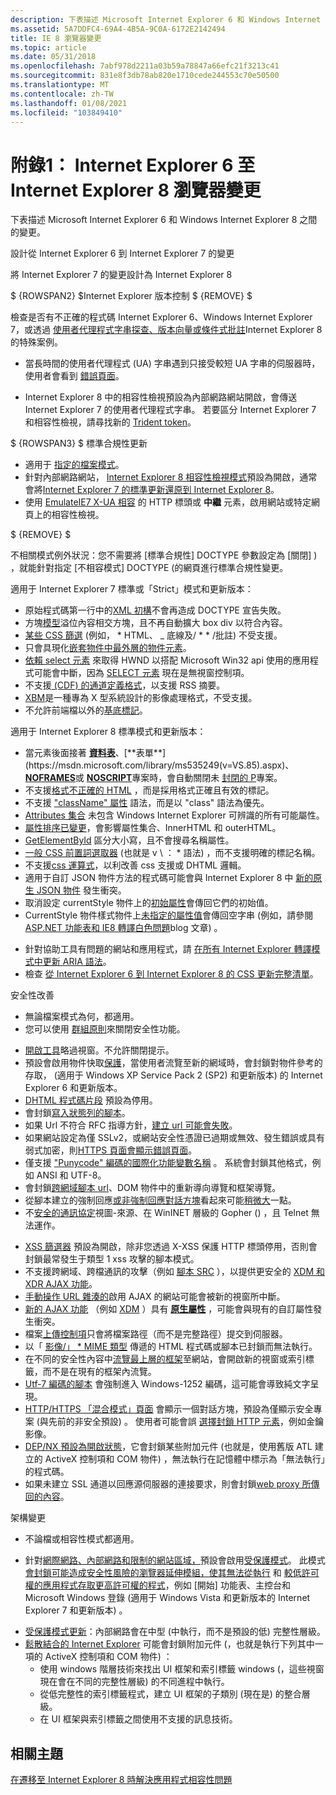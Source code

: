 ```yaml
---
description: 下表描述 Microsoft Internet Explorer 6 和 Windows Internet Explorer 8 之間的變更。
ms.assetid: 5A7DDFC4-69A4-4B5A-9C0A-6172E2142494
title: IE 8 瀏覽器變更
ms.topic: article
ms.date: 05/31/2018
ms.openlocfilehash: 7abf978d2211a03b59a78847a66efc21f3213c41
ms.sourcegitcommit: 831e8f3db78ab820e1710cede244553c70e50500
ms.translationtype: MT
ms.contentlocale: zh-TW
ms.lasthandoff: 01/08/2021
ms.locfileid: "103849410"
---
```

# <a name="appendix-1-internet-explorer-6-to-internet-explorer-8-browser-changes"></a>附錄1： Internet Explorer 6 至 Internet Explorer 8 瀏覽器變更

下表描述 Microsoft Internet Explorer 6 和 Windows Internet Explorer 8 之間的變更。



設計從 Internet Explorer 6 到 Internet Explorer 7 的變更

將 Internet Explorer 7 的變更設計為 Internet Explorer 8

$ {ROWSPAN2} $Internet Explorer 版本控制 $ {REMOVE} $  

檢查是否有不正確的程式碼 Internet Explorer 6、Windows Internet Explorer 7，或透過 [使用者代理程式字串探查、版本向量或條件式批註](/previous-versions/windows/internet-explorer/ie-developer/compatibility/ms537503(v=vs.85))Internet Explorer 8 的特殊案例。

-   當長時間的使用者代理程式 (UA) 字串遇到只接受較短 UA 字串的伺服器時，使用者會看到 [錯誤頁面](https://www.enhanceie.com/ua.aspx)。

<!-- -->

-   Internet Explorer 8 中的相容性檢視預設為內部網路網站開啟，會傳送 Internet Explorer 7 的使用者代理程式字串。 若要區分 Internet Explorer 7 和相容性檢視，請尋找新的 [Trident token](/archive/blogs/ie/)。

$ {ROWSPAN3} $ 標準合規性更新

-   適用于 [指定的檔案模式](/previous-versions/windows/internet-explorer/ie-developer/compatibility/cc288325(v=vs.85))。
-   針對內部網路網站， [Internet Explorer 8 相容性檢視模式](/archive/blogs/ie/)預設為開啟，通常會將[Internet Explorer 7 的標準更新還原到 Internet Explorer 8](/archive/blogs/ie/site-compatibility-and-ie8)。
-   使用 [EmulateIE7 X-UA 相容](https://msdn.microsoft.com/library/Cc843977(v=VS.85).aspx) 的 HTTP 標頭或 **中繼** 元素，啟用網站或特定網頁上的相容性檢視。

$ {REMOVE} $  

不相關模式例外狀況：您不需要將 [標準合規性] DOCTYPE 參數設定為 [關閉] ) ，就能針對指定 [不相容模式] DOCTYPE (的網頁進行標準合規性變更。

適用于 Internet Explorer 7 標準或「Strict」模式和更新版本：

-   原始程式碼第一行中的[XML 初構](/previous-versions/windows/internet-explorer/ie-developer/)不會再造成 DOCTYPE 宣告失敗。
-   方塊[模型](/previous-versions/windows/internet-explorer/ie-developer/)溢位內容相交方塊，且不再自動擴大 box div 以符合內容。
-   [某些 CSS 篩選](/previous-versions/windows/internet-explorer/ie-developer/) (例如， \* HTML、 \_ 底線及/ \* \* /批註) 不受支援。
-   只會具現化[嵌套物件中最外層的物件元素](/previous-versions/windows/internet-explorer/ie-developer/)。
-   [依賴 select 元素](/previous-versions/windows/internet-explorer/ie-developer/) 來取得 HWND 以搭配 Microsoft Win32 api 使用的應用程式可能會中斷，因為 [SELECT 元素](/archive/blogs/ie/) 現在是無視窗控制項。
-   不支援[ (CDF) 的通道定義格式](/previous-versions/aa740486(v=msdn.10))，以支援 RSS 摘要。
-   [XBM](/previous-versions/aa740486(v=msdn.10))是一種專為 X 型系統設計的影像處理格式，不受支援。
-   不允許前端檔以外的[基底標記](/previous-versions/aa740486(v=msdn.10))。

適用于 Internet Explorer 8 標準模式和更新版本：

-   當元素後面接著 [**資料表**](https://msdn.microsoft.com/library/ms535901(v=VS.85).aspx)、[**表單**](https://msdn.microsoft.com/library/ms535249(v=VS.85).aspx)、 [**NOFRAMES**](https://msdn.microsoft.com/library/ms535857(v=VS.85).aspx)或 [**NOSCRIPT**](https://msdn.microsoft.com/library/ms535858(v=VS.85).aspx)專案時，會自動關閉未 [封閉的 P](https://msdn.microsoft.com/library/Cc843977(v=VS.85).aspx)專案。
-   不支援[格式不正確的 HTML](/archive/blogs/ie/site-compatibility-and-ie8) ，而是採用格式正確且有效的標記。
-   不支援 ["className" 屬性](/archive/blogs/ie/site-compatibility-and-ie8) 語法，而是以 "class" 語法為優先。
-   [Attributes 集合](/archive/blogs/ie/site-compatibility-and-ie8) 未包含 Windows Internet Explorer 可辨識的所有可能屬性。
-   [屬性排序已變更](/archive/blogs/ie/site-compatibility-and-ie8)，會影響屬性集合、InnerHTML 和 outerHTML。
-   [GetElementById](/archive/blogs/ie/site-compatibility-and-ie8) 區分大小寫，且不會搜尋名稱屬性。
-   [一般 CSS 前置詞選取器](/archive/blogs/ie/site-compatibility-and-ie8) (也就是 v \\ ： \* 語法) ，而不支援明確的標記名稱。
-   不支援[css 運算式](/archive/blogs/ie/site-compatibility-and-ie8)，以利改善 css 支援或 DHTML 邏輯。
-   適用于自訂 JSON 物件方法的程式碼可能會與 Internet Explorer 8 中 [新的原生 JSON 物件](/archive/blogs/ie/site-compatibility-and-ie8) 發生衝突。
-   取消設定 currentStyle 物件上的[初始屬性](/archive/blogs/ie/site-compatibility-and-ie8)會傳回它們的初始值。
-   CurrentStyle 物件樣式物件上[未指定的屬性值](/archive/blogs/ie/site-compatibility-and-ie8)會傳回空字串 (例如，請參閱[ASP.NET 功能表和 IE8 轉譯白色問題](/archive/blogs/giorgio/)blog 文章) 。

<!-- -->

-   針對協助工具有問題的網站和應用程式，請 [在所有 Internet Explorer 轉譯模式中更新 ARIA 語法](/archive/blogs/ie/)。
-   檢查 [從 Internet Explorer 6 到 Internet Explorer 8 的 CSS 更新完整清單](https://msdn.microsoft.com/library/Cc843977(v=VS.85).aspx)。

安全性改善

-   無論檔案模式為何，都適用。
-   您可以使用 [群組原則](https://www.microsoft.com/p/group-policy/9wzdncrfjtm4?activetab=pivot:overviewtab)來關閉安全性功能。

<!-- -->

-   [開啟工具](/previous-versions/aa740486(v=msdn.10))略過視窗。不允許關閉提示。
-   預設會啟用物件快取[保護](/previous-versions/windows/internet-explorer/ie-developer/)，當使用者流覽至新的網域時，會封鎖對物件參考的存取， (適用于 Windows XP Service Pack 2 (SP2) 和更新版本) 的 Internet Explorer 6 和更新版本。
-   [DHTML 程式碼片段](/previous-versions/windows/internet-explorer/ie-developer/) 預設為停用。
-   會封鎖[寫入狀態列的腳本](/previous-versions/windows/internet-explorer/ie-developer/)。
-   如果 Url 不符合 RFC 指導方針，[建立 url 可能會失敗](/previous-versions/windows/internet-explorer/ie-developer/)。
-   如果網站設定為僅 SSLv2，或網站安全性憑證已過期或無效、發生錯誤或具有弱式加密，則[HTTPS 頁面會顯示錯誤頁面](/previous-versions/windows/internet-explorer/ie-developer/)。
-   僅支援 ["Punycode" 編碼的國際化功能變數名稱](/previous-versions/windows/internet-explorer/ie-developer/) 。 系統會封鎖其他格式，例如 ANSI 和 UTF-8。
-   會封鎖[跨網域腳本 url](/previous-versions/windows/internet-explorer/ie-developer/)、DOM 物件中的重新導向導覽和框架導覽。
-   從腳本建立的強制回應[或非強制回應對話方塊](/previous-versions/aa740486(v=msdn.10))看起來可能[稍微大](/archive/blogs/ie/)一點。
-   不[安全的通訊協定](/previous-versions/aa740486(v=msdn.10))視圖-來源、在 WinINET 層級的 Gopher () ，且 Telnet 無法運作。

<!-- -->

-   [XSS 篩選器](/archive/blogs/ie/) 預設為開啟，除非您透過 X-XSS 保護 HTTP 標頭停用，否則會封鎖最常發生于類型 1 xss 攻擊的腳本模式。
-   不支援跨網域、跨檔通訊的攻擊（例如 [腳本 SRC](/archive/blogs/jscript/) ），以提供更安全的 [XDM 和 XDR AJAX 功能](/archive/blogs/ie/)。
-   [手動操作 URL 雜湊的](/previous-versions//cc891506(v=vs.85))啟用 AJAX 的網站可能會被新的視窗所中斷。
-   [新的 AJAX 功能](https://msdn.microsoft.com/library/Gg598940(v=VS.85).aspx) （例如 [XDM](/archive/blogs/ie/) ）具有 [**原生屬性**](/previous-versions/windows/internet-explorer/ie-developer/platform-apis/cc288548(v=vs.85)) ，可能會與現有的自訂屬性發生衝突。
-   檔案[上傳控制項](/archive/blogs/ie/)只會將檔案路徑（而不是完整路徑）提交到伺服器。
-   以「 [影像/」 \* MIME 類型](/archive/blogs/ie/) 傳遞的 HTML 程式碼或腳本已封鎖而無法執行。
-   在不同的安全性內容中[流覽最上層的框架](/previous-versions/windows/internet-explorer/ie-developer/compatibility/dd565638(v=vs.85))至網站，會開啟新的視窗或索引標籤，而不是在現有的框架內流覽。
-   [Utf-7 編碼的腳本](/previous-versions/windows/internet-explorer/ie-developer/compatibility/dd565635(v=vs.85)) 會強制進入 Windows-1252 編碼，這可能會導致純文字呈現。
-   [HTTP/HTTPS 「混合模式」頁面](/archive/blogs/askie/mixed-content-and-internet-explorer-8-0) 會顯示一個對話方塊，預設為僅顯示安全專案 (與先前的非安全預設) 。 使用者可能會誤 [選擇封鎖 HTTP 元素](/archive/blogs/askie/mixed-content-and-internet-explorer-8-0)，例如金鑰影像。
-   [DEP/NX 預設為開啟狀態](https://www.microsoft.com/windows/internet-explorer/readiness/developers-existing.aspx#depnx)，它會封鎖某些附加元件 (也就是，使用舊版 ATL 建立的 ActiveX 控制項和 COM 物件) ，無法執行在記憶體中標示為「無法執行」的程式碼。
-   如果未建立 SSL 通道以回應源伺服器的連接要求，則會封鎖[web proxy 所傳回的內容](/previous-versions/windows/internet-explorer/ie-developer/compatibility/dd565641(v=vs.85))。

架構變更

-   不論檔或相容性模式都適用。

<!-- -->

-   針對[網際網路、內部網路和限制的網站區域，](/previous-versions/windows/internet-explorer/ie-developer/platform-apis/ms537187(v=vs.85))預設會啟用[受保護模式](/previous-versions/windows/internet-explorer/ie-developer/)。 此模式 [會封鎖可能造成安全性風險的瀏覽器延伸模組，使其無法從執行](/previous-versions/windows/internet-explorer/ie-developer/compatibility/dd565645(v=vs.85)) 和 [較低許可權的應用程式存取更高許可權的程式](/previous-versions/windows/internet-explorer/ie-developer/compatibility/dd565646(v=vs.85))，例如 [開始] 功能表、主控台和 Microsoft Windows 登錄 (適用于 Windows Vista 和更新版本的 Internet Explorer 7 和更新版本) 。

<!-- -->

-   [受保護模式更新](/previous-versions/windows/internet-explorer/ie-developer/compatibility/dd565648(v=vs.85))：內部網路會在中型 (中執行，而不是預設的低) 完整性層級。
-   [鬆散結合的 Internet Explorer](https://www.microsoft.com/windows/internet-explorer/readiness/developers-existing.aspx#lcie) 可能會封鎖附加元件 (，也就是執行下列其中一項的 ActiveX 控制項和 COM 物件) ：
    -   使用 windows 階層技術來找出 UI 框架和索引標籤 windows (，這些視窗現在會在不同的完整性層級) 的不同進程中執行。
    -   從低完整性的索引標籤程式，建立 UI 框架的子類別 (現在是) 的整合層級。
    -   在 UI 框架與索引標籤之間使用不支援的訊息技術。



 

## <a name="related-topics"></a>相關主題

<dl> <dt>

[在遷移至 Internet Explorer 8 時解決應用程式相容性問題](addressing-application-compatibility-when-migrating-to-internet-explorer-8.md)
</dt> </dl>

 

 
